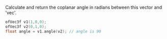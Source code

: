 Calculate and return the coplanar angle in radians between this vector and 'vec'.

```cpp
ofVec3f v1(1,0,0);
ofVec3f v2(0,1,0);
float angle = v1.angle(v2); // angle is 90
```
